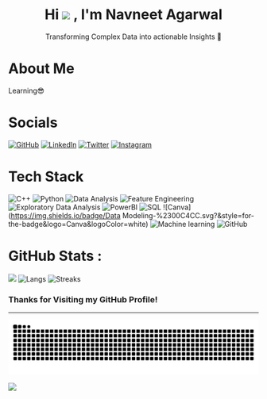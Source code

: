 <div align="center">
<h1> Hi <img src="https://raw.githubusercontent.com/TheDudeThatCode/TheDudeThatCode/master/Assets/Hi.gif" width="32px"/> , I'm Navneet Agarwal </h1>
<p align="center">Transforming Complex Data into actionable Insights 🚀</p>
</div>

# About Me
Learning😎

# Socials
 [![GitHub](https://img.shields.io/badge/GitHub-100000?style=for-the-badge&logo=github&logoColor=white)](https://github.com/navneet1251)
 [![LinkedIn](https://img.shields.io/badge/LinkedIn-0077B5?style=for-the-badge&logo=linkedin&logoColor=white)](https://www.linkedin.com/in/navneet-ag-data-analyst) 
 [![Twitter](https://img.shields.io/badge/X-1DA1F2?style=for-the-badge&logo=X&logoColor=white)](https://x.com/navi_1251)
 [![Instagram](https://img.shields.io/badge/Instagram-E4405F?style=for-the-badge&logo=instagram&logoColor=white)](https://www.instagram.com/navi_1251/)

# Tech Stack
![C++](https://img.shields.io/badge/c++-%2300599C?style=for-the-badge&logo=c%2B%2B&logoColor=white)
![Python](https://img.shields.io/badge/Python-E34F26?style=for-the-badge&logo=python&logoColor=white)
![Data Analysis](https://img.shields.io/badge/Data_Analysis-1572B6?style=for-the-badge&logo=data_analysis&logoColor=white)
![Feature Engineering](	https://img.shields.io/badge/Feature_Engineering-F7DF1E?style=for-the-badge&logo=feature_engineering&logoColor=black)
![Exploratory Data Analysis](https://img.shields.io/badge/Exploratory_Data_Analysis-F24E1E?style=for-the-badge&logo=eda&logoColor=white)
![PowerBI](https://img.shields.io/badge/DSA-000000?style=for-the-badge&logo=powerbi&logoColor=white)
![SQL](https://img.shields.io/badge/SQL-FF9A00?style=for-the-badge&logo=excel&logoColor=white)
![Canva](https://img.shields.io/badge/Data Modeling-%2300C4CC.svg?&style=for-the-badge&logo=Canva&logoColor=white)
![Machine learning](https://img.shields.io/badge/Machine_learning-ED8B00?style=for-the-badge&logo=machine_learning&logoColor=white)
![GitHub](https://img.shields.io/badge/GitHub-100000?style=for-the-badge&logo=github&logoColor=white)

# GitHub Stats :
![](https://github-readme-stats.vercel.app/api?username=navneet1251&hide_border=false&include_all_commits=false&count_private=false)
![Langs](https://github-readme-stats.vercel.app/api/top-langs/?username=navneet1251&show_icons=true&hide_border=false&count_private=true&include_all_commits=true)
![Streaks](https://github-readme-streak-stats.herokuapp.com/?user=navneet1251&hide_border=false)
### Thanks for Visiting my GitHub Profile!
---
<p align="center">
<img src="https://github.com/VishwaGauravIn/VishwaGauravIn/blob/output/github-contribution-grid-snake.svg">
</p>

[![](https://visitcount.itsvg.in/api?id=navneet1251&icon=0&color=0)](https://visitcount.itsvg.in)

<!-- made using https://prm.pushkaryadav.in -->

